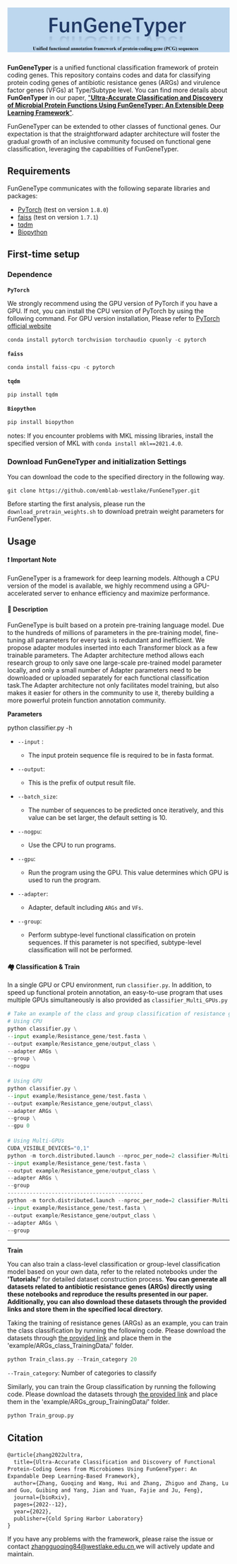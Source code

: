 # ![image-20231031181844548](example/log.png)

**FunGeneTyper** is a unified functional classification framework of protein coding genes. This repository contains codes and data for classifying protein coding genes of antibiotic resistance genes (ARGs)  and virulence factor genes (VFGs) at Type/Subtype level.  You can find more details about **FunGenTyper** in our paper, ["**Ultra-Accurate Classification and Discovery of Microbial Protein Functions Using FunGeneTyper: An Extensible Deep Learning Framework**"](https://www.biorxiv.org/content/10.1101/2022.12.28.522150v2). 

FunGeneTyper can be extended to other classes of functional genes. Our expectation is that the straightforward adapter architecture will foster the gradual growth of an inclusive community focused on functional gene classification, leveraging the capabilities of FunGeneTyper.



## Requirements

FunGeneType communicates with  the following separate libraries and packages:

- [PyTorch](https://github.com/pytorch/pytorch)   (test on version `1.8.0`)
- [faiss](https://github.com/facebookresearch/faiss)     (test on version `1.7.1`)
- [tqdm](https://github.com/tqdm/tqdm)      
- [Biopython](https://biopython.org/)  



## First-time setup	
### Dependence
**`PyTorch`** 

We strongly recommend using the GPU version of PyTorch if you have a GPU. If not, you can install the CPU version of PyTorch by using the following command. For GPU version installation, Please refer to  [PyTorch official website](https://github.com/pytorch/pytorch)

```python
conda install pytorch torchvision torchaudio cpuonly -c pytorch
```

**`faiss`**

```python
conda install faiss-cpu -c pytorch 
```

**`tqdm`**

```python
pip install tqdm
```

**`Biopython`**

```python
pip install biopython
```

notes: If you encounter problems with MKL missing libraries, install the specified version of MKL with `conda install mkl==2021.4.0`.


### Download FunGeneTyper and initialization Settings
You can download the code to the specified directory in the following way.
```
git clone https://github.com/emblab-westlake/FunGeneTyper.git
```
Before starting the first analysis, please run the `download_pretrain_weights.sh` to  download pretrain weight parameters for FunGeneTyper.




## Usage

#### :heavy_exclamation_mark: **Important Note**

FunGeneTyper is a framework for deep learning models. Although a CPU version of the model is available, we highly recommend using a GPU-accelerated server to enhance efficiency and maximize performance.



#### :house_with_garden:  **Description**

FunGeneType is built based on a protein pre-training language model. Due to the hundreds of millions of parameters in the pre-training model, fine-tuning all parameters for every task is redundant and inefficient. We propose adapter modules inserted into each Transformer block as a few trainable parameters. The Adapter architecture method allows each research group to only save one large-scale pre-trained model parameter locally, and only a small number of Adapter parameters need to be downloaded or uploaded separately for each functional classification task.The Adapter architecture not only facilitates model training, but also makes it easier for others in the community to use it, thereby building a more powerful protein function annotation community.



**Parameters**

python classifier.py -h

- `--input` : 
  - The input protein sequence file is required to be in fasta format.

- `--output`: 
  - This is the prefix of output result file.

- `--batch_size`:
  -  The number of sequences to be predicted once iteratively, and this value can be set larger, the default setting is 10.

- `--nogpu`:
  -  Use the CPU to run programs.

- `--gpu`:
  -  Run the program using the GPU. This value determines which GPU is used to run the program.

- `--adapter`:
  -  Adapter, default including `ARGs` and `VFs`.

- `--group`:
  -  Perform subtype-level functional classification on protein sequences. If this parameter is not specified, subtype-level classification will not be performed.



#### :houses: Classification & Train

In a single GPU or CPU environment, run `classifier.py`. In addition, to speed up functional protein annotation, an easy-to-use program that uses multiple GPUs simultaneously is also provided as `classifier_Multi_GPUs.py`

```python
# Take an example of the class and group classification of resistance genes
# Using CPU
python classifier.py \
--input example/Resistance_gene/test.fasta \
--output example/Resistance_gene/output_class \
--adapter ARGs \
--group \
--nogpu

# Using GPU 
python classifier.py \
--input example/Resistance_gene/test.fasta \
--output example/Resistance_gene/output_class\
--adapter ARGs \
--group \
--gpu 0

# Using Multi-GPUs
CUDA_VISIBLE_DEVICES="0,1" 
python -m torch.distributed.launch --nproc_per_node=2 classifier-Multi-GPUs.py \
--input example/Resistance_gene/test.fasta \
--output example/Resistance_gene/output_class \
--adapter ARGs \
--group 
-------------------------------------------
python -m torch.distributed.launch --nproc_per_node=2 classifier-Multi-GPUs.py \
--input example/Resistance_gene/test.fasta \
--output example/Resistance_gene/output_class \
--adapter ARGs \
--group 
```



---



**Train**

You can also train a class-level classification or group-level classification model based on your own data, refer to the related notebooks under the **'Tutorials/'** for detailed dataset construction process.  **You can generate all datasets related to antibiotic resistance genes (ARGs) directly using these notebooks and reproduce the results presented in our paper. Additionally, you can also download these datasets through the provided links and store them in the specified local directory.**



Taking the training of resistance genes (ARGs) as an example, you can train the class classification by running the following code.  Please download the datasets through [the provided link](https://drive.google.com/drive/folders/1uKP9-IIkOXqgQYSSfruycdCyl0otY41J?usp=drive_link) and place them in the 'example/ARGs_class_TrainingData/' folder. 

```python
python Train_class.py --Train_category 20
```

`--Train_category`: Number of categories to classify 



Similarly, you can train the Group classification by running the following code. Please download the datasets through [the provided link](https://drive.google.com/drive/folders/1QZHu0lY1-l_qdL9xu7BVZMtaEzVnydwO?usp=drive_link) and place them in the 'example/ARGs_group_TrainingData/' folder. 

```python
python Train_group.py
```



## Citation

```
@article{zhang2022ultra,
  title={Ultra-Accurate Classification and Discovery of Functional Protein-Coding Genes from Microbiomes Using FunGeneTyper: An Expandable Deep Learning-Based Framework},
  author={Zhang, Guoqing and Wang, Hui and Zhang, Zhiguo and Zhang, Lu and Guo, Guibing and Yang, Jian and Yuan, Fajie and Ju, Feng},
  journal={bioRxiv},
  pages={2022--12},
  year={2022},
  publisher={Cold Spring Harbor Laboratory}
}
```

If you have any problems with the framework, please raise the issue or contact zhangguoqing84@westlake.edu.cn,we will actively update and maintain.
